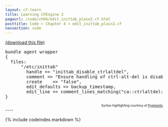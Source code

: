 ```yaml
---
layout: cf-learn
title: Learning CFEngine 3
pageurl: /code/ch04/edit_inittab_plain2.cf.html
posttitle: Code > Chapter 4 > edit_inittab_plain2.cf
navsection: code
---
```


[(download this file)](https://raw.github.com/zzamboni/cf-learn.info/master/src/ch04/edit_inittab_plain2.cf)

<div class="highlight"><pre><span class="k">bundle</span> <span class="k">agent</span> <span class="nf">wrapper</span>
<span class="p">{</span>
  <span class="kd">files</span><span class="p">:</span>
      <span class="s">&quot;/etc/inittab&quot;</span>
        <span class="kr">handle</span> <span class="o">=&gt;</span> <span class="s">&quot;inittab_disable_ctrlaltdel&quot;</span><span class="p">,</span>
        <span class="kr">comment</span> <span class="o">=&gt;</span> <span class="s">&quot;Ensure handling of ctrl-alt-del is disabled&quot;</span><span class="p">,</span>
        <span class="kr">create</span>    <span class="o">=&gt;</span> <span class="s">&quot;false&quot;</span><span class="p">,</span>
        <span class="kr">edit_defaults</span> <span class="o">=&gt;</span> <span class="nf">backup_timestamp</span><span class="p">,</span>
        <span class="kr">edit_line</span> <span class="o">=&gt;</span> <span class="nf">comment_lines_matching</span><span class="p">(</span><span class="s">&quot;ca::ctrlaltdel:.*&quot;</span><span class="p">,</span> <span class="s">&quot;#&quot;</span><span class="p">);</span>
<span class="p">}</span>
</pre></div>

<div align="right"><font size="-2">Syntax highlighting courtesy of <a href="http://blog.zzamboni.org/cfengine3-lexer-for-pygments">Pygments</a></font></div>
----

{% include codeindex.markdown %}
